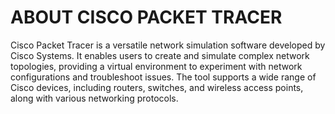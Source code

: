 # ABOUT CISCO PACKET TRACER

Cisco Packet Tracer is a versatile network simulation software developed by Cisco Systems. It enables users to create and simulate complex network topologies, providing a virtual environment to experiment with network configurations and troubleshoot issues. The tool supports a wide range of Cisco devices, including routers, switches, and wireless access points, along with various networking protocols.
